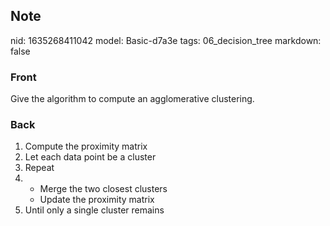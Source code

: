 ## Note
nid: 1635268411042
model: Basic-d7a3e
tags: 06_decision_tree
markdown: false

### Front
Give the algorithm to compute an agglomerative clustering.

### Back
<ol>
  <li>Compute the proximity matrix
  <li>Let each data point be a cluster
  <li>Repeat
  <li>
    <ul>
      <li>Merge the two closest clusters
      <li>Update the proximity matrix
    </ul>
  <li>Until only a single cluster remains
</ol>
